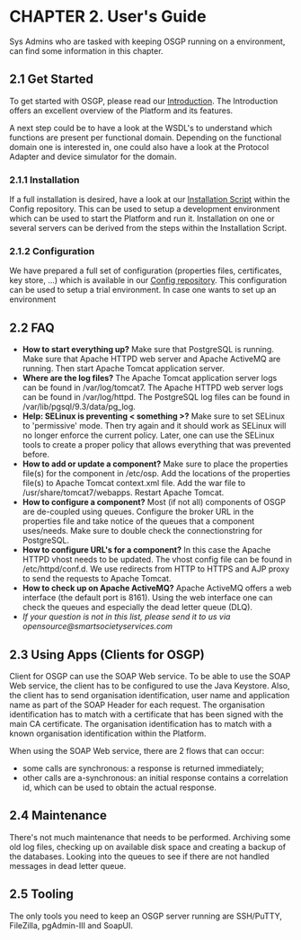 # CHAPTER 2. User's Guide

 Sys Admins who are tasked with keeping OSGP running on a environment, can find some information in this chapter.

## 2.1 Get Started

To get started with OSGP, please read our [Introduction](../INTRO.md). The Introduction offers an excellent overview of the Platform and its features.

A next step could be to have a look at the WSDL's to understand which functions are present per functional domain. Depending on the functional domain one is interested in, one could also have a look at the Protocol Adapter and device simulator for the domain.

### 2.1.1 Installation

If a full installation is desired, have a look at our [Installation Script](https://github.com/OSGP/Config) within the Config repository. This can be used to setup a development environment which can be used to start the Platform and run it. Installation on one or several servers can be derived from the steps within the Installation Script. 

### 2.1.2 Configuration

We have prepared a full set of configuration (properties files, certificates, key store, ...) which is available in our [Config repository](https://github.com/OSGP/Config). This configuration can be used to setup a trial environment. In case one wants to set up an environment 

## 2.2 FAQ

- **How to start everything up?** Make sure that PostgreSQL is running. Make sure that Apache HTTPD web server and Apache ActiveMQ are running. Then start Apache Tomcat application server.
- **Where are the log files?** The Apache Tomcat application server logs can be found in /var/log/tomcat7. The Apache HTTPD web server logs can be found in /var/log/httpd. The PostgreSQL log files can be found in /var/lib/pgsql/9.3/data/pg_log.
- **Help: SELinux is preventing < something >?** Make sure to set SELinux to 'permissive' mode. Then try again and it should work as SELinux will no longer enforce the current policy. Later, one can use the SELinux tools to create a proper policy that allows everything that was prevented before.
- **How to add or update a component?** Make sure to place the properties file(s) for the component in /etc/osp. Add the locations of the properties file(s) to Apache Tomcat context.xml file. Add the war file to /usr/share/tomcat7/webapps. Restart Apache Tomcat.
- **How to configure a component?** Most (if not all) components of OSGP are de-coupled using queues. Configure the broker URL in the properties file and take notice of the queues that a component uses/needs. Make sure to double check the connectionstring for PostgreSQL.
- **How to configure URL's for a component?** In this case the Apache HTTPD vhost needs to be updated. The vhost config file can be found in /etc/httpd/conf.d. We use redirects from HTTP to HTTPS and AJP proxy to send the requests to Apache Tomcat.
- **How to check up on Apache ActiveMQ?** Apache ActiveMQ offers a web interface (the default port is 8161). Using the web interface one can check the queues and especially the dead letter queue (DLQ).
- _If your question is not in this list, please send it to us via opensource@smartsocietyservices.com_

## 2.3 Using Apps (Clients for OSGP)

Client for OSGP can use the SOAP Web service. To be able to use the SOAP Web service, the client has to be configured to use the Java Keystore. Also, the client has to send organisation identification, user name and application name as part of the SOAP Header for each request. The organisation identification has to match with a certificate that has been signed with the main CA certificate. The organisation identification has to match with a known organisation identification within the Platform.

When using the SOAP Web service, there are 2 flows that can occur:
- some calls are synchronous: a response is returned immediately;
- other calls are a-synchronous: an initial response contains a correlation id, which can be used to obtain the actual response.

## 2.4 Maintenance

There's not much maintenance that needs to be performed. Archiving some old log files, checking up on available disk space and creating a backup of the databases. Looking into the queues to see if there are not handled messages in dead letter queue.

## 2.5 Tooling

The only tools you need to keep an OSGP server running are SSH/PuTTY, FileZilla, pgAdmin-III and SoapUI.

